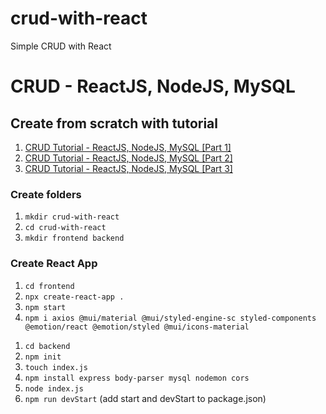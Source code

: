 # crud-with-react
Simple CRUD with React

<!--img src="header.svg" width="800" height="400"-->


<h1>CRUD - ReactJS, NodeJS, MySQL</h1>

<h2>Create from scratch with tutorial</h2>
<ol>
<li><a href="https://www.youtube.com/watch?v=T8mqZZ0r-RA" target="_blank">CRUD Tutorial - ReactJS, NodeJS, MySQL [Part 1]</a></li>
<li><a href="https://www.youtube.com/watch?v=3YrOOia3-mo" target="_blank">CRUD Tutorial - ReactJS, NodeJS, MySQL [Part 2]</a></li>
<li><a href="https://www.youtube.com/watch?v=_S2GKnFpdtE" target="_blank">CRUD Tutorial - ReactJS, NodeJS, MySQL [Part 3]</a></li>
</ol>

<h3>Create folders</h3>
<ol>
  <li><code>mkdir crud-with-react</code></li>
  <li><code>cd crud-with-react</code></li>
  <li><code>mkdir frontend backend</code></li>
  </ol>
<h3>Create React App</h3>
<ol>
  <li><code>cd frontend</code></li>
  <li><code>npx create-react-app .</code></li>
  <li><code>npm start</code></li>
  <li><code>npm i axios @mui/material @mui/styled-engine-sc styled-components @emotion/react @emotion/styled @mui/icons-material</code></li>
</ol>
<ol>
  <li><code>cd backend</code></li>
  <li><code>npm init</code></li>
  <li><code>touch index.js</code></li>
  <li><code>npm install express body-parser mysql nodemon cors</code></li>
  <li><code>node index.js</code></li>
  <li><code>npm run devStart</code> (add start and devStart to package.json)</li>
</ol>